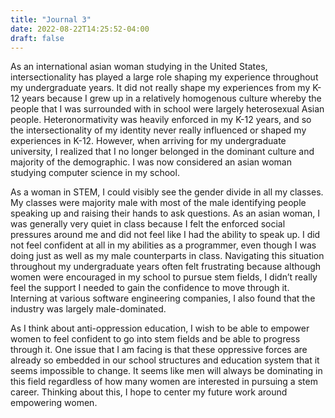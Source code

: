 ```yaml
---
title: "Journal 3"
date: 2022-08-22T14:25:52-04:00
draft: false
---
```

As an international asian woman studying in the United States, intersectionality has played a large role shaping my experience throughout my undergraduate years. It did not really shape my experiences from my K-12 years because I grew up in a relatively homogenous culture whereby the people that I was surrounded with in school were largely heterosexual Asian people. Heteronormativity was heavily enforced in my K-12 years, and so the intersectionality of my identity never really influenced or shaped my experiences in K-12. However, when arriving for my undergraduate university, I realized that I no longer belonged in the dominant culture and majority of the demographic. I was now considered an asian woman studying computer science in my school. 

As a woman in STEM, I could visibly see the gender divide in all my classes. My classes were majority male with most of the male identifying people speaking up and raising their hands to ask questions. As an asian woman, I was generally very quiet in class because I felt the enforced social pressures around me and did not feel like I had the ability to speak up. I did not feel confident at all in my abilities as a programmer, even though I was doing just as well as my male counterparts in class. Navigating this situation throughout my undergraduate years often felt frustrating because although women were encouraged in my school to pursue stem fields, I didn’t really feel the support I needed to gain the confidence to move through it. Interning at various software engineering companies, I also found that the industry was largely male-dominated. 

As I think about anti-oppression education, I wish to be able to empower women to feel confident to go into stem fields and be able to progress through it. One issue that I am facing is that these oppressive forces are already so embedded in our school structures and education system that it seems impossible to change. It seems like men will always be dominating in this field regardless of how many women are interested in pursuing a stem career. Thinking about this, I hope to center my future work around empowering women. 
